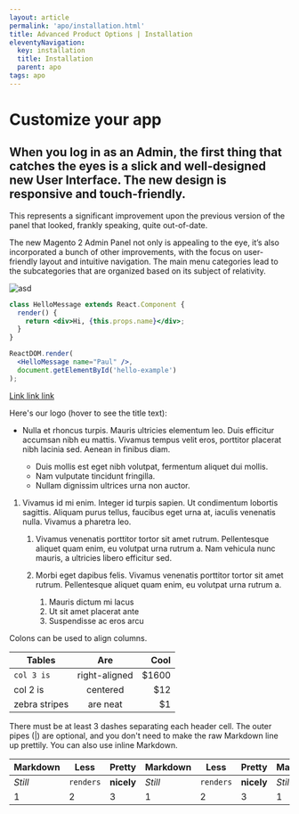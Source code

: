 ```yaml
---
layout: article
permalink: 'apo/installation.html'
title: Advanced Product Options | Installation
eleventyNavigation:
  key: installation
  title: Installation
  parent: apo
tags: apo
---
```


# Customize your app

## When you log in as an Admin, the first thing that catches the eyes is a slick and well-designed new User Interface. The new design is responsive and touch-friendly.

This represents a significant improvement upon the previous version of the panel that looked, frankly speaking, quite out-of-date.

The new Magento 2 Admin Panel not only is appealing to the eye, it’s also incorporated a bunch of other improvements, with the focus on user-friendly layout and intuitive navigation.
The main menu categories lead to the subcategories that are organized based on its subject of relativity.

![asd](https://images.unsplash.com/photo-1593642531955-b62e17bdaa9c?ixid=MXwxMjA3fDF8MHxwaG90by1wYWdlfHx8fGVufDB8fHw%3D&ixlib=rb-1.2.1&auto=format&fit=crop&w=1950&q=80)

```jsx
class HelloMessage extends React.Component {
  render() {
    return <div>Hi, {this.props.name}</div>;
  }
}

ReactDOM.render(
  <HelloMessage name="Paul" />,
  document.getElementById('hello-example')
);
```

[Link link link](https://images.unsplash.com/photo-1593642531955-b62e17bdaa9c?ixid=MXwxMjA3fDF8MHxwaG90by1wYWdlfHx8fGVufDB8fHw%3D&ixlib=rb-1.2.1&auto=format&fit=crop&w=1950&q=80)

Here's our logo (hover to see the title text):

- Nulla et rhoncus turpis. Mauris ultricies elementum leo. Duis efficitur
  accumsan nibh eu mattis. Vivamus tempus velit eros, porttitor placerat nibh
  lacinia sed. Aenean in finibus diam.

  - Duis mollis est eget nibh volutpat, fermentum aliquet dui mollis.
  - Nam vulputate tincidunt fringilla.
  - Nullam dignissim ultrices urna non auctor.

1. Vivamus id mi enim. Integer id turpis sapien. Ut condimentum lobortis
   sagittis. Aliquam purus tellus, faucibus eget urna at, iaculis venenatis
   nulla. Vivamus a pharetra leo.

   1. Vivamus venenatis porttitor tortor sit amet rutrum. Pellentesque aliquet
      quam enim, eu volutpat urna rutrum a. Nam vehicula nunc mauris, a
      ultricies libero efficitur sed.

   2. Morbi eget dapibus felis. Vivamus venenatis porttitor tortor sit amet
      rutrum. Pellentesque aliquet quam enim, eu volutpat urna rutrum a.

      1. Mauris dictum mi lacus
      2. Ut sit amet placerat ante
      3. Suspendisse ac eros arcu

Colons can be used to align columns.

| Tables        |      Are      |  Cool |
| ------------- | :-----------: | ----: |
| `col 3 is`      | right-aligned | $1600 |
| col 2 is      |   centered    |   $12 |
| zebra stripes |   are neat    |    $1 |

There must be at least 3 dashes separating each header cell.
The outer pipes (|) are optional, and you don't need to make the
raw Markdown line up prettily. You can also use inline Markdown.

| Markdown | Less      | Pretty     | Markdown | Less      | Pretty     | Markdown | Less      | Pretty     | Markdown | Less      | Pretty     |
| -------- | --------- | ---------- | -------- | --------- | ---------- | -------- | --------- | ---------- | -------- | --------- | ---------- |
| _Still_  | `renders` | **nicely** | _Still_  | `renders` | **nicely** | _Still_  | `renders` | **nicely** | _Still_  | `renders` | **nicely** |
| 1        | 2         | 3          | 1        | 2         | 3          | 1        | 2         | 3          | 1        | 2         | 3          |
